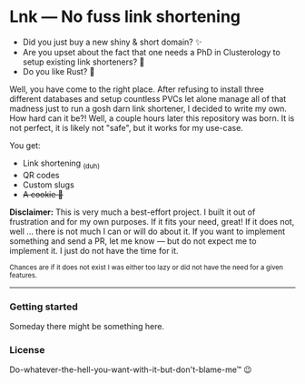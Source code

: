 # Lnk — No fuss link shortening

- Did you just buy a new shiny & short domain? ✨
- Are you upset about the fact that one needs a PhD in Clusterology to setup existing link shorteners? 👀
- Do you like Rust? 🦀

Well, you have come to the right place. After refusing to install three different databases and setup countless PVCs let alone manage all of that madness just to run a gosh darn link shortener, I decided to write my own. How hard can it be?! Well, a couple hours later this repository was born. It is not perfect, it is likely not "safe", but it works for my use-case.

You get:

- Link shortening <sub>(duh)</sub>
- QR codes
- Custom slugs
- ~~A cookie 🍪~~

**Disclaimer:** This is very much a best-effort project. I built it out of frustration and for my own purposes. If it fits your need, great! If it does not, well ... there is not much I can or will do about it. If you want to implement something and send a PR, let me know — but do not expect me to implement it. I just do not have the time for it.

<sub>Chances are if it does not exist I was either too lazy or did not have the need for a given features.</sub>

---

### Getting started

Someday there might be something here.

### License

Do-whatever-the-hell-you-want-with-it-but-don't-blame-me™ 😉